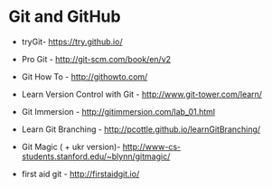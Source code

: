 Git and GitHub
===

* tryGit- https://try.github.io/
* Pro Git - http://git-scm.com/book/en/v2
* Git How To - http://githowto.com/
* Learn Version Control with Git - http://www.git-tower.com/learn/
* Git Immersion - http://gitimmersion.com/lab_01.html
* Learn Git Branching - http://pcottle.github.io/learnGitBranching/
* Git Magic ( + ukr version)- http://www-cs-students.stanford.edu/~blynn/gitmagic/ 

* first aid git - http://firstaidgit.io/